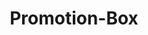 ---
layout: component.njk
tags: 
    - mobile_components_fr
key: promotion-box-mobile_fr
title: Promotion-Box
parent: mobile_components_fr
image: mobile/overview/promotion-box.webp
keywords: promotion
order: 145
availablelanguages: 
    - de
    - en
---